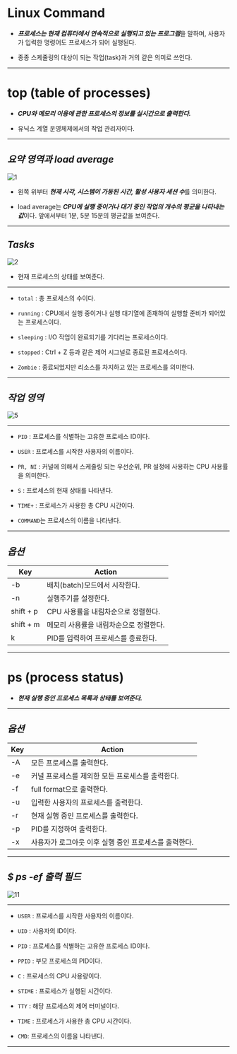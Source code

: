# Linux Command
+ ***프로세스는 현재 컴퓨터에서 연속적으로 실행되고 있는 프로그램***을 말하며, 사용자가 입력한 명령어도 프로세스가 되어 실행된다.

+ 종종 스케줄링의 대상이 되는 작업(task)과 거의 같은 의미로 쓰인다.

***

# top (table of processes)
+ ***CPU와 메모리 이용에 관한 프로세스의 정보를 실시간으로 출력한다.***

+ 유닉스 계열 운영체제에서의 작업 관리자이다.

***

## *요약 영역과 load average*
![1](https://user-images.githubusercontent.com/104607822/171815985-f973a9dd-787b-40e2-afa3-d06dd61e84b2.png)

+ 왼쪽 위부터 ***현재 시각, 시스템이 가동된 시간, 활성 사용자 세션 수***를 의미한다.

+ load average는 ***CPU에 실행 중이거나 대기 중인 작업의 개수의 평균을 나타내는 값***이다. 앞에서부터 1분, 5분 15분의 평균값을 보여준다.

***

## *Tasks*
![2](https://user-images.githubusercontent.com/104607822/171816306-2c2eb01b-70bd-4846-8dba-0153c8627de5.png)

+ 현재 프로세스의 상태를 보여준다.
***
+ `total` : 총 프로세스의 수이다.

+ `running` : CPU에서 실행 중이거나 실행 대기열에 존재하여 실행할 준비가 되어있는 프로세스이다.

+ `sleeping` : I/O 작업이 완료되기를 기다리는 프로세스이다.

+ `stopped` : Ctrl + Z 등과 같은 제어 시그널로 종료된 프로세스이다.

+ `Zombie` : 종료되었지만 리소스를 차지하고 있는 프로세스를 의미한다.

***

## *작업 영역*
![5](https://user-images.githubusercontent.com/104607822/171816582-100c245c-45fc-47ca-a0ce-d5117848c7d0.png)

***

+ `PID` : 프로세스를 식별하는 고유한 프로세스 ID이다.

+ `USER` : 프로세스를 시작한 사용자의 이름이다.

+ `PR, NI` : 커널에 의해서 스케줄링 되는 우선순위, PR 설정에 사용하는 CPU 사용률을 의미한다.

+ `S` : 프로세스의 현재 상태를 나타낸다.

+ `TIME+` : 프로세스가 사용한 총 CPU 시간이다.

+ `COMMAND`는 프로세스의 이름을 나타낸다.

***

## *옵션*
|Key|Action|
|---|---|
|-b|배치(batch)모드에서 시작한다.|
|-n|실행주기를 설정한다.|
|shift + p|CPU 사용률을 내림차순으로 정렬한다.|
|shift + m|메모리 사용률을 내림차순으로 정렬한다.|
|k|PID를 입력하여 프로세스를 종료한다.|

***

# ps (process status)
+ ***현재 실행 중인 프로세스 목록과 상태를 보여준다.***

***

## *옵션*
|Key|Action|
|---|---|
|-A|모든 프로세스를 출력한다.|
|-e|커널 프로세스를 제외한 모든 프로세스를 출력한다.|
|-f|full format으로 출력한다.|
|-u|입력한 사용자의 프로세스를 출력한다.|
|-r|현재 실행 중인 프로세스를 출력한다.|
|-p|PID를 지정하여 출력한다.|
|-x|사용자가 로그아웃 이후 실행 중인 프로세스를 출력한다.|

***

## *$ ps -ef 출력 필드*
![11](https://user-images.githubusercontent.com/104607822/171792335-7692d96b-e669-4979-ac93-719d86dab9fa.png)

***

+ `USER` : 프로세스를 시작한 사용자의 이름이다.

+ `UID` : 사용자의 ID이다.

+ `PID` : 프로세스를 식별하는 고유한 프로세스 ID이다.

+ `PPID` : 부모 프로세스의 PID이다.

+ `C` : 프로세스의 CPU 사용량이다.

+ `STIME` : 프로세스가 실행된 시간이다.

+ `TTY` : 해당 프로세스의 제어 터미널이다.

+ `TIME` : 프로세스가 사용한 총 CPU 시간이다.

+ `CMD`: 프로세스의 이름을 나타낸다.

***
